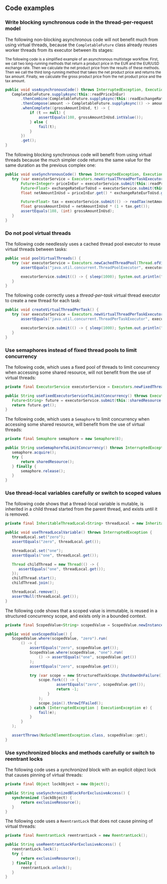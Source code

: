 ## Code examples


### Write blocking synchronous code in the thread-per-request model

The following non-blocking asynchronous code will not benefit much from using virtual threads, because the `CompletableFuture` class already reuses worker threads from its executor between its stages:

<sub>The following code is a simplified example of an asynchronous multistage workflow. First, we call two long-running methods that return a product price in the EUR and the EUR/USD exchange rate. Then we calculate the net product price from the results of these methods. Then we call the third long-running method that takes the net product price and returns the tax amount. Finally, we calculate the gross product price from the net product price and the tax amount.</sub>


```java
public void useAsynchronousCode() throws InterruptedException, ExecutionException {
   CompletableFuture.supplyAsync(this::readPriceInEur)
       .thenCombine(CompletableFuture.supplyAsync(this::readExchangeRateEurToUsd), (price, exchangeRate) -> price * exchangeRate)
       .thenCompose(amount -> CompletableFuture.supplyAsync(() -> amount * (1 + readTax(amount))))
       .whenComplete((grossAmountInUsd, t) -> {
           if (t == null) {
               assertEquals(108, grossAmountInUsd.intValue());
           } else {
               fail(t);
           }
       })
       .get();
}
```


The following blocking synchronous code will benefit from using virtual threads because the much simpler code returns the same value for the same duration as the previous complex one:


```java
public void useSynchronousCode() throws InterruptedException, ExecutionException {
   try (var executorService = Executors.newVirtualThreadPerTaskExecutor()) {
       Future<Integer> priceInEur = executorService.submit(this::readPriceInEur);
       Future<Float> exchangeRateEurToUsd = executorService.submit(this::readExchangeRateEurToUsd);
       float netAmountInUsd = priceInEur.get() * exchangeRateEurToUsd.get();

       Future<Float> tax = executorService.submit(() -> readTax(netAmountInUsd));
       float grossAmountInUsd = netAmountInUsd * (1 + tax.get());
       assertEquals(108, (int) grossAmountInUsd);
   }
}
```



### Do not pool virtual threads

The following code needlessly uses a cached thread pool executor to reuse virtual threads between tasks:


```java
public void poolVirtualThreads() {
   try (var executorService = Executors.newCachedThreadPool(Thread.ofVirtual().factory())) {
       assertEquals("java.util.concurrent.ThreadPoolExecutor", executorService.getClass().getName());

       executorService.submit(() -> { sleep(1000); System.out.println("run"); });
   }
}
```


The following code correctly uses a _thread-per-task_ virtual thread executor to create a new thread for each task:


```java
public void createVirtualThreadPerTask() {
   try (var executorService = Executors.newVirtualThreadPerTaskExecutor()) {
       assertEquals("java.util.concurrent.ThreadPerTaskExecutor", executorService.getClass().getName());

       executorService.submit(() -> { sleep(1000); System.out.println("run"); });
   }
}
```



### Use semaphores instead of fixed thread pools to limit concurrency

The following code, which uses a fixed pool of threads to limit concurrency when accessing some shared resource, will not benefit from the use of virtual threads:


```java
private final ExecutorService executorService = Executors.newFixedThreadPool(8);

public String useFixedExecutorServiceToLimitConcurrency() throws ExecutionException, InterruptedException {
   Future<String> future = executorService.submit(this::sharedResource());
   return future.get();
}
```


The following code, which uses a `Semaphore` to limit concurrency when accessing some shared resource, will benefit from the use of virtual threads:


```java
private final Semaphore semaphore = new Semaphore(8);

public String useSemaphoreToLimitConcurrency() throws InterruptedException {
   semaphore.acquire();
   try {
       return sharedResource();
   } finally {
       semaphore.release();
   }
}
```



### Use thread-local variables carefully or switch to scoped values

The following code shows that a thread-local variable is mutable, is inherited in a child thread started from the parent thread, and exists until it is removed.


```java
private final InheritableThreadLocal<String> threadLocal = new InheritableThreadLocal<>();

public void useThreadLocalVariable() throws InterruptedException {
   threadLocal.set("zero");
   assertEquals("zero", threadLocal.get());

   threadLocal.set("one");
   assertEquals("one", threadLocal.get());

   Thread childThread = new Thread(() -> {
      assertEquals("one", threadLocal.get());
   });
   childThread.start();
   childThread.join();

   threadLocal.remove();
   assertNull(threadLocal.get());
}
```


The following code shows that a scoped value is immutable, is reused in a structured concurrency scope, and exists only in a bounded context.


```java
private final ScopedValue<String> scopedValue = ScopedValue.newInstance();

public void useScopedValue() {
   ScopedValue.where(scopedValue, "zero").run(
       () -> {
           assertEquals("zero", scopedValue.get());
           ScopedValue.where(scopedValue, "one").run(
               () -> assertEquals("one", scopedValue.get())
           );
           assertEquals("zero", scopedValue.get());

           try (var scope = new StructuredTaskScope.ShutdownOnFailure()) {
               scope.fork(() -> {
                       assertEquals("zero", scopedValue.get());
                       return -1;
                   }
               );
               scope.join().throwIfFailed();
           } catch (InterruptedException | ExecutionException e) {
               fail(e);
           }
       }
   );

   assertThrows(NoSuchElementException.class, scopedValue::get);
}
```



### Use synchronized blocks and methods carefully or switch to reentrant locks

The following code uses a _synchronized_ block with an explicit object lock that causes pinning of virtual threads:


```java
private final Object lockObject = new Object();

public String useSynchronizedBlockForExclusiveAccess() {
   synchronized (lockObject) {
       return exclusiveResource();
   }
}
```


The following code uses a `ReentrantLock` that does not cause pinning of virtual threads:


```java
private final ReentrantLock reentrantLock = new ReentrantLock();

public String useReentrantLockForExclusiveAccess() {
   reentrantLock.lock();
   try {
       return exclusiveResource();
   } finally {
       reentrantLock.unlock();
   }
}
```
